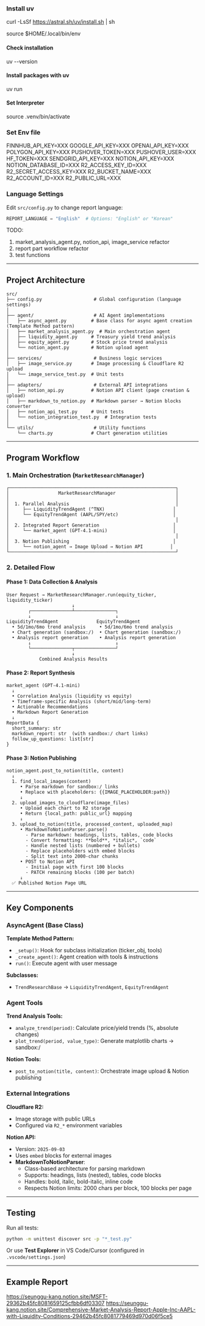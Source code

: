 ### Install uv

curl -LsSf https://astral.sh/uv/install.sh | sh

source $HOME/.local/bin/env

#### Check installation
uv --version


#### Install packages with uv

uv run

#### Set Interpreter

source .venv/bin/activate


### Set Env file

FINNHUB_API_KEY=XXX
GOOGLE_API_KEY=XXX
OPENAI_API_KEY=XXX
POLYGON_API_KEY=XXX
PUSHOVER_TOKEN=XXX
PUSHOVER_USER=XXX
HF_TOKEN=XXX
SENDGRID_API_KEY=XXX
NOTION_API_KEY=XXX
NOTION_DATABASE_ID=XXX
R2_ACCESS_KEY_ID=XXX
R2_SECRET_ACCESS_KEY=XXX
R2_BUCKET_NAME=XXX
R2_ACCOUNT_ID=XXX
R2_PUBLIC_URL=XXX

### Language Settings

Edit `src/config.py` to change report language:
```python
REPORT_LANGUAGE = "English"  # Options: "English" or "Korean"
```

TODO:
1. market_analysis_agent.py, notion_api, image_service refactor
2. report part workflow refactor
3. test functions


---

## Project Architecture

```
src/
├── config.py                   # Global configuration (language settings)
│
├── agent/                      # AI Agent implementations
│   ├── async_agent.py         # Base class for async agent creation (Template Method pattern)
│   ├── market_analysis_agent.py  # Main orchestration agent
│   ├── liquidity_agent.py     # Treasury yield trend analysis
│   ├── equity_agent.py        # Stock price trend analysis
│   └── notion_agent.py        # Notion upload agent
│
├── services/                   # Business logic services
│   ├── image_service.py       # Image processing & Cloudflare R2 upload
│   └── image_service_test.py  # Unit tests
│
├── adapters/                   # External API integrations
│   ├── notion_api.py          # Notion API client (page creation & upload)
│   ├── markdown_to_notion.py  # Markdown parser → Notion blocks converter
│   ├── notion_api_test.py     # Unit tests
│   └── notion_integration_test.py  # Integration tests
│
└── utils/                      # Utility functions
    └── charts.py              # Chart generation utilities
```

---

## Program Workflow

### 1. Main Orchestration (`MarketResearchManager`)

```
┌─────────────────────────────────────────────────────────────┐
│                  MarketResearchManager                      │
│                                                             │
│  1. Parallel Analysis                                       │
│     ├── LiquidityTrendAgent (^TNX)                         │
│     └── EquityTrendAgent (AAPL/SPY/etc)                    │
│                                                             │
│  2. Integrated Report Generation                           │
│     └── market_agent (GPT-4.1-mini)                        │
│                                                             │
│  3. Notion Publishing                                      │
│     └── notion_agent → Image Upload → Notion API          │
└─────────────────────────────────────────────────────────────┘
```

### 2. Detailed Flow

#### Phase 1: Data Collection & Analysis
```
User Request → MarketResearchManager.run(equity_ticker, liquidity_ticker)
                        ↓
        ┌───────────────┴───────────────┐
        ↓                               ↓
LiquidityTrendAgent              EquityTrendAgent
  • 5d/1mo/6mo trend analysis     • 5d/1mo/6mo trend analysis
  • Chart generation (sandbox:/)  • Chart generation (sandbox:/)
  • Analysis report generation    • Analysis report generation
        ↓                               ↓
        └───────────────┬───────────────┘
                        ↓
            Combined Analysis Results
```

#### Phase 2: Report Synthesis
```
market_agent (GPT-4.1-mini)
  ↓
  • Correlation Analysis (liquidity vs equity)
  • Timeframe-specific Analysis (short/mid/long-term)
  • Actionable Recommendations
  • Markdown Report Generation
  ↓
ReportData {
  short_summary: str
  markdown_report: str  (with sandbox:/ chart links)
  follow_up_questions: list[str]
}
```

#### Phase 3: Notion Publishing
```
notion_agent.post_to_notion(title, content)
  ↓
  1. find_local_images(content)
     • Parse markdown for sandbox:/ links
     • Replace with placeholders: {{IMAGE_PLACEHOLDER:path}}
     ↓
  2. upload_images_to_cloudflare(image_files)
     • Upload each chart to R2 storage
     • Return {local_path: public_url} mapping
     ↓
  3. upload_to_notion(title, processed_content, uploaded_map)
     • MarkdownToNotionParser.parse()
       - Parse markdown: headings, lists, tables, code blocks
       - Convert formatting: **bold**, *italic*, `code`
       - Handle nested lists (numbered + bullets)
       - Replace placeholders with embed blocks
       - Split text into 2000-char chunks
     • POST to Notion API
       - Initial page with first 100 blocks
       - PATCH remaining blocks (100 per batch)
     ↓
  ✅ Published Notion Page URL
```

---

## Key Components

### AsyncAgent (Base Class)
**Template Method Pattern:**
- `_setup()`: Hook for subclass initialization (ticker_obj, tools)
- `_create_agent()`: Agent creation with tools & instructions
- `run()`: Execute agent with user message

**Subclasses:**
- `TrendResearchBase` → `LiquidityTrendAgent`, `EquityTrendAgent`

### Agent Tools

**Trend Analysis Tools:**
- `analyze_trend(period)`: Calculate price/yield trends (%, absolute changes)
- `plot_trend(period, value_type)`: Generate matplotlib charts → sandbox:/

**Notion Tools:**
- `post_to_notion(title, content)`: Orchestrate image upload & Notion publishing

### External Integrations

**Cloudflare R2:**
- Image storage with public URLs
- Configured via `R2_*` environment variables

**Notion API:**
- Version: `2025-09-03`
- Uses `embed` blocks for external images
- **MarkdownToNotionParser**:
  - Class-based architecture for parsing markdown
  - Supports: headings, lists (nested), tables, code blocks
  - Handles: bold, italic, bold-italic, inline code
  - Respects Notion limits: 2000 chars per block, 100 blocks per page

---

## Testing

Run all tests:
```bash
python -m unittest discover src -p "*_test.py"
```

Or use **Test Explorer** in VS Code/Cursor (configured in `.vscode/settings.json`)

---

## Example Report

https://seunggu-kang.notion.site/MSFT-29362b45fc8081659125cfbb6df03307
https://seunggu-kang.notion.site/Comprehensive-Market-Analysis-Report-Apple-Inc-AAPL-with-Liquidity-Conditions-29462b45fc8081779469d970d06f5ce5
